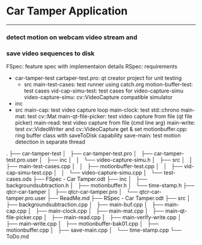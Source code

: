# Car Tamper Application
-----------------------

### detect motion on webcam video stream and
### save video sequences to disk
FSpec: feature spec with implementaion details
RSpec: requirements
- car-tamper-test
   cartaper-test.pro: qt creator project for unit testing
   - src
      main-test-cases:		test runner using catch.org
      motion-buffer-test: 	test cases
	  vid-cap-simu-test: 	test cases for video-capture-simu
      video-capture-simu: 	cv::VideoCapture compatible simulator
- inc
- src
   main-cap:			test video capture loop
   main-clock:			test std::chrono
   main-mat:			test cv::Mat
   main-qt-file-picker:	test video capture from file (qt file picker)
   main-read: 			test video capture from file (cmd line arg)
   main-write: 			test cv::VideoWriter and cv::VideoCapture get & set
   motionbuffer.cpp:	ring buffer class with saveToDisk capability
   save-main: 			test motion detection in separate thread

.
├── car-tamper-test
│   ├── car-tamper-test.pro
│   ├── car-tamper-test.pro.user
│   ├── inc
│   │   └── video-capture-simu.h
│   ├── src
│   │   ├── main-test-cases.cpp
│   │   ├── motionbuffer-test.cpp
│   │   ├── vid-cap-simu-test.cpp
│   │   └── video-capture-simu.cpp
│   └── test-cases.ods
├── FSpec - Car Tamper.odt
├── inc
│   ├── backgroundsubtraction.h
│   ├── motionbuffer.h
│   └── time-stamp.h
├── qtcr-car-tamper
│   ├── qtcr-car-tamper.pro
│   └── qtcr-car-tamper.pro.user
├── ReadMe.md
├── RSpec - Car Tamper.odt
├── src
│   ├── backgroundsubtraction.cpp
│   ├── main-buf.cpp
│   ├── main-cap.cpp
│   ├── main-clock.cpp
│   ├── main-mat.cpp
│   ├── main-qt-file-picker.cpp
│   ├── main-read.cpp
│   ├── main-verify-write.cpp
│   ├── main-write.cpp
│   ├── motionbuffer-bak01.cpp
│   ├── motionbuffer.cpp
│   ├── save-main.cpp
│   └── time-stamp.cpp
└── ToDo.md

